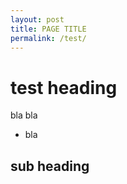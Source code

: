 ```yaml
---
layout: post
title: PAGE TITLE
permalink: /test/
---
```


# test heading
bla bla
* bla

## sub heading

